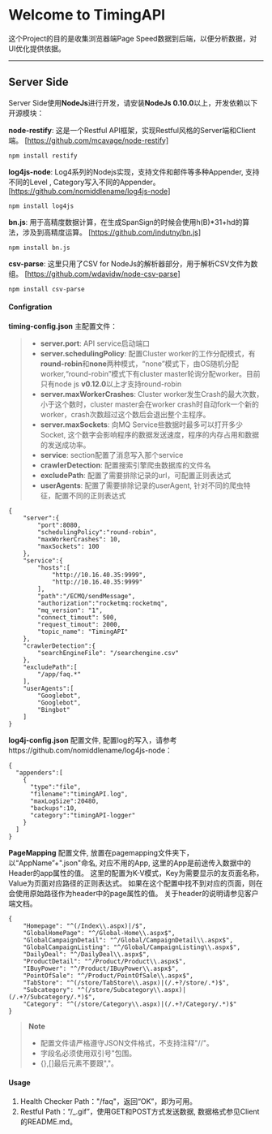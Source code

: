 Welcome to TimingAPI
===================
这个Project的目的是收集浏览器端Page Speed数据到后端，以便分析数据，对UI优化提供依据。

----------

Server Side
-------------
Server Side使用**NodeJs**进行开发，请安装**NodeJs 0.10.0**以上，开发依赖以下开源模块：

**node-restify**: 这是一个Restful API框架，实现Restful风格的Server端和Client端。
[https://github.com/mcavage/node-restify]
```
npm install restify
```
**log4js-node**: Log4系列的Nodejs实现，支持文件和邮件等多种Appender, 支持不同的Level , Category写入不同的Appender。
[https://github.com/nomiddlename/log4js-node]
```
npm install log4js
```
**bn.js**: 用于高精度数据计算，在生成SpanSign的时候会使用h(B)*31+hd的算法，涉及到高精度运算。
[https://github.com/indutny/bn.js]
```
npm install bn.js
```
**csv-parse**: 这里只用了CSV for NodeJs的解析器部分，用于解析CSV文件为数组。
[https://github.com/wdavidw/node-csv-parse]
```
npm install csv-parse
```

#### <i class="icon-pencil"></i> Configration

**timing-config.json** 主配置文件：
> - **server.port**: API service启动端口
> - **server.schedulingPolicy**: 配置Cluster worker的工作分配模式，有**round-robin**和**none**两种模式，“none”模式下，由OS随机分配worker,“round-robin”模式下有cluster master轮询分配worker。目前只有node js **v0.12.0**以上才支持round-robin
> - **server.maxWorkerCrashes**: Cluster worker发生Crash的最大次数，小于这个数时，cluster master会在worker crash时自动fork一个新的worker，crash次数超过这个数后会退出整个主程序。
> - **server.maxSockets**: 向MQ Service些数据时最多可以打开多少Socket, 这个数字会影响程序的数据发送速度，程序的内存占用和数据的发送成功率。
> - **service**: section配置了消息写入那个service
> - **crawlerDetection**: 配置搜索引擎爬虫数据库的文件名
> - **excludePath**: 配置了需要排除记录的url，可配置正则表达式
> - **userAgents**: 配置了需要排除记录的userAgent, 针对不同的爬虫特征，配置不同的正则表达式

```
{
    "server":{
		"port":8080,
		"schedulingPolicy":"round-robin",
		"maxWorkerCrashes": 10,
		"maxSockets": 100
	},
	"service":{
		"hosts":[
			"http://10.16.40.35:9999",
			"http://10.16.40.35:9999"
		],
		"path":"/ECMQ/sendMessage",
		"authorization":"rocketmq:rocketmq",
		"mq_version": "1",
		"connect_timout": 500,
		"request_timout": 2000,
		"topic_name": "TimingAPI"
	},
	"crawlerDetection":{
		"searchEngineFile": "/searchengine.csv"
	},
	"excludePath":[
		"/app/faq.*"
	],
	"userAgents":[
		"Googlebot",
		"Googlebot",
		"Bingbot"
	]
}
```

**log4j-config.json** 配置文件, 配置log的写入，请参考https://github.com/nomiddlename/log4js-node：

```
{
  "appenders":[
    {
      "type":"file",
      "filename":"timingAPI.log",
      "maxLogSize":20480,
      "backups":10,
      "category":"timingAPI-logger"
    }
  ]
}
```

**PageMapping** 配置文件, 放置在pagemapping文件夹下，以“AppName”+".json"命名, 对应不用的App, 这里的App是前途传入数据中的Header的app属性的值。
这里的配置为K-V模式，Key为需要显示的友页面名称，Value为页面对应路径的正则表达式。 如果在这个配置中找不到对应的页面，则在会使用原始路径作为header中的page属性的值。
关于header的说明请参见客户端文档。

```
{
	"Homepage": "^(/Index\\.aspx)|/$",
	"GlobalHomePage": "^/Global-Home\\.aspx$",
	"GlobalCampaignDetail": "^/Global/CampaignDetail\\.aspx$",
	"GlobalCampaignListing": "^/Global/CampaignListing\\.aspx$",
	"DailyDeal": "^/DailyDeal\\.aspx$",
	"ProductDetail": "^/Product/Product\\.aspx$",
	"IBuyPower": "^/Product/IBuyPower\\.aspx$",
	"PointOfSale": "^/Product/PointOfSale\\.aspx$",
	"TabStore": "^(/store/TabStore\\.aspx)|(/.+?/store/.*)$",
	"Subcategory": "^(/store/Subcategory\\.aspx)|(/.+?/Subcategory/.*)$",
	"Category": "^(/store/Category\\.aspx)|(/.+?/Category/.*)$"
}
```

> **Note**
> - 配置文件请严格遵守JSON文件格式，不支持注释"//"。
> - 字段名必须使用双引号"包围。
> - {},[]最后元素不要跟","。

#### <i class="icon-pencil"></i> **Usage**

 1. Health Checker Path："/faq"，返回“OK”，即为可用。
 2. Restful Path：“/_.gif”，使用GET和POST方式发送数据, 数据格式参见Client的README.md。